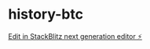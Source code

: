 # history-btc

[Edit in StackBlitz next generation editor ⚡️](https://stackblitz.com/~/github.com/juanmanms/history-btc)
